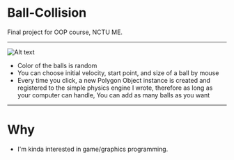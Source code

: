 # Ball-Collision
Final project for OOP course, NCTU ME.


******


![Alt text](https://github.com/Sciencethebird/Collision/blob/master/collision_demo_1.PNG)
- Color of the balls is random
- You can choose initial velocity, start point, and size of a ball by mouse
- Every time you click, a new Polygon Object instance is created and registered to the simple physics engine I wrote, therefore as long as your computer can handle, You can add as many balls as you want
****
# Why
- I'm kinda interested in game/graphics programming. 
